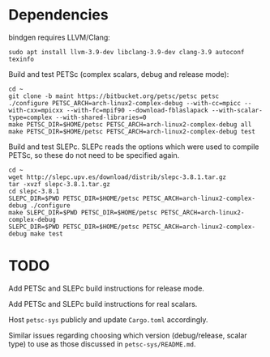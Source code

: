 # Dependencies

bindgen requires LLVM/Clang:

    sudo apt install llvm-3.9-dev libclang-3.9-dev clang-3.9 autoconf texinfo

Build and test PETSc (complex scalars, debug and release mode):

    cd ~
    git clone -b maint https://bitbucket.org/petsc/petsc petsc
    ./configure PETSC_ARCH=arch-linux2-complex-debug --with-cc=mpicc --with-cxx=mpicxx --with-fc=mpif90 --download-fblaslapack --with-scalar-type=complex --with-shared-libraries=0
    make PETSC_DIR=$HOME/petsc PETSC_ARCH=arch-linux2-complex-debug all
    make PETSC_DIR=$HOME/petsc PETSC_ARCH=arch-linux2-complex-debug test

Build and test SLEPc. SLEPc reads the options which were used to compile PETSc, so these do not need to be specified again.

    cd ~
    wget http://slepc.upv.es/download/distrib/slepc-3.8.1.tar.gz
    tar -xvzf slepc-3.8.1.tar.gz
    cd slepc-3.8.1
    SLEPC_DIR=$PWD PETSC_DIR=$HOME/petsc PETSC_ARCH=arch-linux2-complex-debug ./configure
    make SLEPC_DIR=$PWD PETSC_DIR=$HOME/petsc PETSC_ARCH=arch-linux2-complex-debug
    SLEPC_DIR=$PWD PETSC_DIR=$HOME/petsc PETSC_ARCH=arch-linux2-complex-debug make test

# TODO

Add PETSc and SLEPc build instructions for release mode.

Add PETSc and SLEPc build instructions for real scalars.

Host `petsc-sys` publicly and update `Cargo.toml` accordingly.

Similar issues regarding choosing which version (debug/release, scalar type) to use
as those discussed in `petsc-sys/README.md`.
